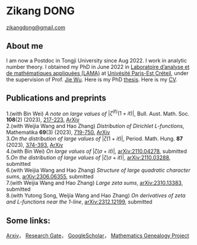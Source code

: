 # Zikang DONG

zikangdong@gmail.com

## About me
I am now a Postdoc in Tongji University since Aug 2022. I work in analytic number theory. I obtained my PhD in June 2022 in [Laboratoire d’analyse et de mathématiques appliquées (LAMA)](https://lama.u-pem.fr/) at [Univésité Paris-Est Créteil](https://www.u-pec.fr/), under the supervision of Prof. [Jie Wu](https://lama.u-pem.fr/membres/wu.jie). Here is my PhD [thesis](https://hal.science/tel-04284187v1). Here is my [CV](https://github.com/zikangdong/zikangdong.github.io/blob/gh-pages/CV-en.pdf).

 
## Publications and preprints
1.(with Bin Wei) *A note on large values of* $|\zeta^{(\ell)}(1+it)|$, Bull. Aust. Math. Soc. **108**(2) (2023), [217-223.](https://doi.org/10.1017/S0004972722001605)  [ArXiv](https://arxiv.org/abs/2203.16086)  
2.(with Weijia Wang and Hao Zhang) *Distribution of Dirichlet L-functions*,  Mathematika **69**(3) (2023), [719-750.](https://doi.org/10.1112/mtk.12205)  [ArXiv](https://arxiv.org/abs/2209.11059)    
3.*On the distribution of large values of* $|\zeta(1+it)|$, Period. Math. Hung. **87** (2023), [374-393.](https://doi.org/10.1007/s10998-023-00522-9)  [ArXiv](https://arxiv.org/abs/2110.03293)  
4.(with Bin Wei) *On large values of* $|\zeta(\sigma+it)|$, [arXiv:2110.04278](https://arxiv.org/abs/2110.04278), submitted   
5.*On the distribution of large values of* $|\zeta(\sigma+it)|$, [arXiv:2110.03288](https://arxiv.org/abs/2110.03288), submitted  
6.(with Weijia Wang and Hao Zhang) *Structure of large quadratic character sums*, [arXiv:2306.06355](https://arxiv.org/abs/2306.06355),  submitted  
7.(with Weijia Wang and Hao Zhang) *Large zeta sums*, [arXiv:2310.13383](https://arxiv.org/abs/2310.13383), submitted  
8.(with Yutong Song, Weijia Wang and Hao Zhang) *On derivatives of zeta and L-functions near the 1-line*, [arXiv:2312.12199](https://arxiv.org/abs/2312.12199), submitted  


## Some links: 
[Arxiv](https://arxiv.org/search/?query=zikang+dong&searchtype=all&abstracts=show&order=-announced_date_first&size=50)， [Research Gate](https://www.researchgate.net/profile/Zikang-Dong)， [GoogleScholar](https://scholar.google.com/citations?hl=zh-CN&user=HSSpfrEAAAAJ)， [Mathematics Genealogy Project](https://www.mathgenealogy.org/id.php?id=294426)
